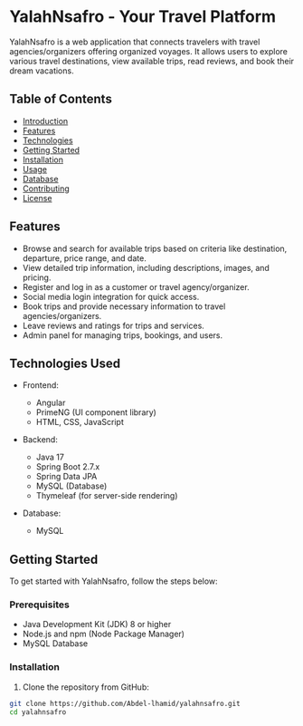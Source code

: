 # YalahNsafro - Your Travel Platform

YalahNsafro is a web application that connects travelers with travel agencies/organizers offering organized voyages. It allows users to explore various travel destinations, view available trips, read reviews, and book their dream vacations.

## Table of Contents

- [Introduction](#yalahnsafro---your-travel-platform)
- [Features](#features)
- [Technologies](#technologies-used)
- [Getting Started](#getting-started)
- [Installation](#installation)
- [Usage](#usage)
- [Database](#database)
- [Contributing](#contributing)
- [License](#license)

## Features

- Browse and search for available trips based on criteria like destination, departure, price range, and date.
- View detailed trip information, including descriptions, images, and pricing.
- Register and log in as a customer or travel agency/organizer.
- Social media login integration for quick access.
- Book trips and provide necessary information to travel agencies/organizers.
- Leave reviews and ratings for trips and services.
- Admin panel for managing trips, bookings, and users.

## Technologies Used

- Frontend:
  - Angular
  - PrimeNG (UI component library)
  - HTML, CSS, JavaScript

- Backend:
  - Java 17
  - Spring Boot 2.7.x
  - Spring Data JPA
  - MySQL (Database)
  - Thymeleaf (for server-side rendering)

- Database:
  - MySQL

## Getting Started

To get started with YalahNsafro, follow the steps below:

### Prerequisites

- Java Development Kit (JDK) 8 or higher
- Node.js and npm (Node Package Manager)
- MySQL Database

### Installation

1. Clone the repository from GitHub:

```bash
git clone https://github.com/Abdel-lhamid/yalahnsafro.git
cd yalahnsafro

